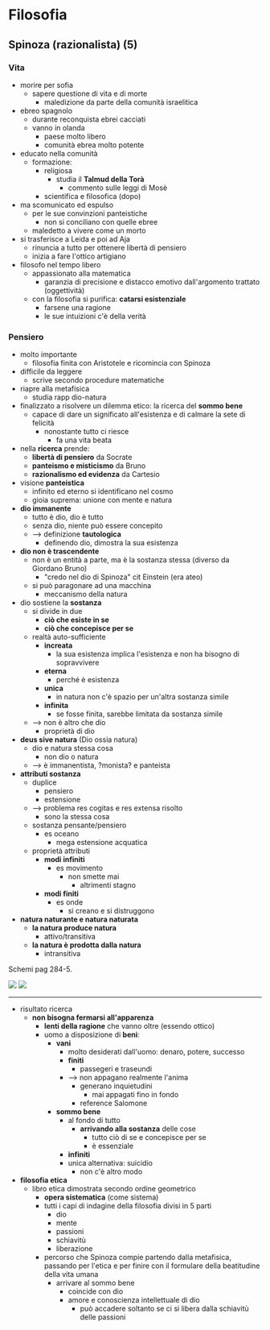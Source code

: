 # Filosofia
## Spinoza (razionalista) (5)

### Vita

- morire per sofia
  - sapere questione di vita e di morte
    - maledizione da parte della comunità israelitica
- ebreo spagnolo
  - durante reconquista ebrei cacciati
  - vanno in olanda
    - paese molto libero
    - comunità ebrea molto potente
- educato nella comunità
  - formazione:
    - religiosa
      - studia il **Talmud della Torà**
        - commento sulle leggi di Mosè
    - scientifica e filosofica (dopo)
- ma scomunicato ed espulso
  - per le sue convinzioni panteistiche
    - non si conciliano con quelle ebree
  - maledetto a vivere come un morto
- si trasferisce a Leida e poi ad Aja
  - rinuncia a tutto per ottenere libertà di pensiero
  - inizia a fare l'ottico artigiano
- filosofo nel tempo libero
  - appassionato alla matematica
    - garanzia di precisione e distacco emotivo dall'argomento trattato (oggettività)
  - con la filosofia si purifica: **catarsi esistenziale**
    - farsene una ragione
    - le sue intuizioni c'è della verità

### Pensiero

- molto importante
  - filosofia finita con Aristotele e ricomincia con Spinoza
- difficile da leggere
  - scrive secondo procedure matematiche
- riapre alla metafisica
  - studia rapp dio-natura
- finalizzato a risolvere un dilemma etico: la ricerca del **sommo bene**
  - capace di dare un significato all'esistenza e di calmare la sete di felicità
    - nonostante tutto ci riesce
      - fa una vita beata
- nella **ricerca** prende:
  - **libertà di pensiero** da Socrate
  - **panteismo e misticismo** da Bruno
  - **razionalismo ed evidenza** da Cartesio
- visione **panteistica**
  - infinito ed eterno si identificano nel cosmo
  - gioia suprema: unione con mente e natura
- **dio immanente**
  - tutto è dio, dio è tutto
  - senza dio, niente può essere concepito
  - --> definizione **tautologica**
    - definendo dio, dimostra la sua esistenza
- **dio non è trascendente**
  - non è un entità a parte, ma è la sostanza stessa (diverso da Giordano Bruno)
    - "credo nel dio di Spinoza" cit Einstein (era ateo)
  - si può paragonare ad una macchina
    - meccanismo della natura
- dio sostiene la **sostanza**
  - si divide in due
    - **ciò che esiste in se**
    - **ciò che concepisce per se**
  - realtà auto-sufficiente
    - **increata**
      - la sua esistenza implica l'esistenza e non ha bisogno di sopravvivere
    - **eterna**
      - perché è esistenza
    - **unica**
      - in natura non c'è spazio per un'altra sostanza simile
    - **infinita**
      - se fosse finita, sarebbe limitata da sostanza simile
  - --> non è altro che dio
    - proprietà di dio
- **deus sive natura** (Dio ossia natura)
  - dio e natura stessa cosa
    - non dio o natura
  - --> è immanentista, ?monista? e panteista
- **attributi sostanza**
  - duplice
    - pensiero
    - estensione
  - --> problema res cogitas e res extensa risolto
    - sono la stessa cosa
  - sostanza pensante/pensiero
    - es oceano
      - mega estensione acquatica
  - proprietà attributi
    - **modi infiniti**
      - es movimento
        - non smette mai
          - altrimenti stagno
    - **modi finiti**
      - es onde
        - si creano e si distruggono
- **natura naturante e natura naturata**
  - **la natura produce natura**
    - attivo/transitiva
  - **la natura è prodotta dalla natura**
    - intransitiva

Schemi pag 284-5.

![](../images/dio_spinoza.png)
![](../images/confronto_dio.png)

---

- risultato ricerca
  - **non bisogna fermarsi all'apparenza**
    - **lenti della ragione** che vanno oltre (essendo ottico)
    - uomo a disposizione di **beni**:
      - **vani**
        - molto desiderati dall'uomo: denaro, potere, successo
        - **finiti**
          - passegeri e traseundi
        - --> non appagano realmente l'anima
          - generano inquietudini
            - mai appagati fino in fondo
          - reference Salomone
      - **sommo bene**
        - al fondo di tutto
          - **arrivando alla sostanza** delle cose
            - tutto ciò di se e concepisce per se
            - è essenziale
        - **infiniti**
        - unica alternativa: suicidio
          - non c'è altro modo
- **filosofia etica**
  - libro etica dimostrata secondo ordine geometrico  
    - **opera sistematica** (come sistema)
    - tutti i capi di indagine della filosofia divisi in 5 parti
      - dio
      - mente
      - passioni
      - schiavitù
      - liberazione
    - percorso che Spinoza compie partendo dalla metafisica, passando per l'etica e per finire con il formulare della beatitudine della vita umana
      - arrivare al sommo bene
        - coincide con dio
        - amore e conoscienza intellettuale di dio
          - può accadere soltanto se ci si libera dalla schiavitù delle passioni
